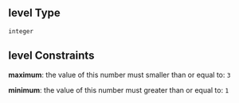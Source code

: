 ## level Type

`integer`

## level Constraints

**maximum**: the value of this number must smaller than or equal to: `3`

**minimum**: the value of this number must greater than or equal to: `1`
